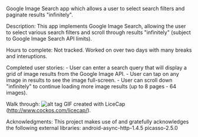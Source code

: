 Google Image Search app which allows a user to select search filters and paginate results "infinitely".

Description:
	This app implements Google Image Search, allowing the user to select various search filters and scroll through results "infinitely" (subject to Google Image Search API limits).

Hours to complete: Not tracked.  Worked on over two days with many breaks and interuptions.

Completed user stories:
	- User can enter a search query that will display a grid of image results from the Google Image API.
	- User can tap on any image in results to see the image full-screen.
	- User can scroll down "infinitely" to continue loading more image results (up to 8 pages - 64 images).

Walk through:
![alt tag](https://github.com/kingdiana/GridImageSearch/blob/master/demo.gif)
GIF created with LiceCap (http://www.cockos.com/licecap/).

Acknowledgments:
	This project makes use of and gratefully acknowledges the following external libraries:
		android-async-http-1.4.5
		picasso-2.5.0
